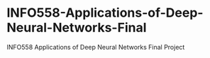 # INFO558-Applications-of-Deep-Neural-Networks-Final
INFO558 Applications of Deep Neural Networks Final Project
